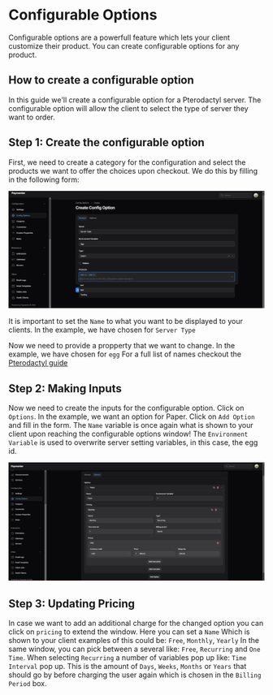 # Configurable Options

Configurable options are a powerfull feature which lets your client customize their product. You can create configurable options for any product.

## How to create a configurable option

In this guide we'll create a configurable option for a Pterodactyl server. The configurable option will allow the client to select the type of server they want to order.

## Step 1: Create the configurable option

First, we need to create a category for the configuration and select the products we want to offer the choices upon checkout. We do this by filling in the following form:

![image](/assets/images/guides/config-options/configurable-options-overview.png)

It is important to set the `Name` to what you want to be displayed to your clients. In the example, we have chosen for `Server Type`

Now we need to provide a propperty that we want to change. In the example, we have chosen for `egg`
For a full list of names checkout the [Pterodactyl guide](../extensions/pterodactyl.md)


## Step 2: Making Inputs

Now we need to create the inputs for the configurable option. Click on `Options`.
In the example, we want an option for Paper. Click on `Add Option` and fill in the form.
The `Name` variable is once again what is shown to your client upon reaching the configurable options window!
The `Environment Variable` is used to overwrite server setting variables, in this case, the egg id.

![image](/assets/images/guides/config-options/configurable-options-config.png)

## Step 3: Updating Pricing

In case we want to add an additional charge for the changed option you can click on `pricing` to extend the window.
Here you can set a `Name` Which is shown to your client examples of this could be: `Free`, `Monthly`, `Yearly`
In the same window, you can pick between a several like: `Free`, `Recurring` and `One Time`.
When selecting `Recurring` a number of variables pop up like: `Time Interval` pop up. This is the amount of `Days`, `Weeks`, `Months` or `Years` that should go by before charging the user again which is chosen in the `Billing Period` box.
